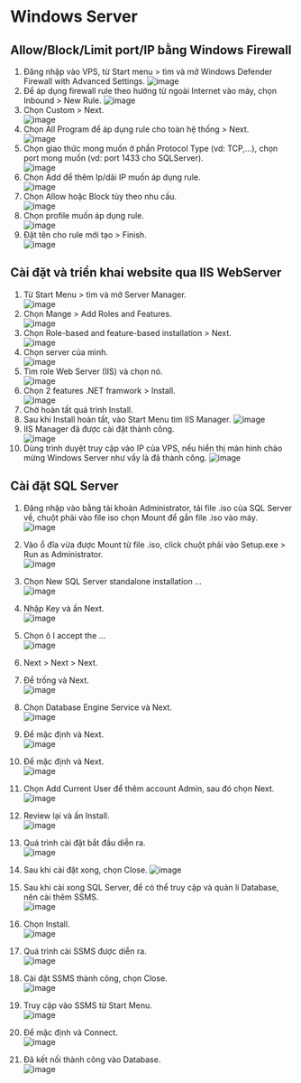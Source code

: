 # Windows Server
## Allow/Block/Limit port/IP bằng Windows Firewall
1. Đăng nhập vào VPS, từ Start menu > tìm và mở Windows Defender Firewall with Advanced Settings. ![image](https://github.com/user-attachments/assets/47cff32e-025f-4478-a5a8-76fbb341388f)
2. Để áp dụng firewall rule theo hướng từ ngoài Internet vào máy, chọn Inbound > New Rule. ![image](https://github.com/user-attachments/assets/97e09c1b-b4a4-42ab-bf3c-c7710874c265)
3. Chọn Custom > Next. <br>![image](https://github.com/user-attachments/assets/6f388b56-fbf4-4490-881a-f812f72edf6e)
4. Chọn All Program để áp dụng rule cho toàn hệ thống > Next. <br> ![image](https://github.com/user-attachments/assets/45bff499-326f-45dc-b201-5fb083a1ae79)
5. Chọn giao thức mong muốn ở phần Protocol Type (vd: TCP,...), chọn port mong muốn (vd: port 1433 cho SQLServer). <br> ![image](https://github.com/user-attachments/assets/a5fbe9e0-df8c-4050-8749-c991514860a9)
6. Chọn Add để thêm Ip/dải IP muốn áp dụng rule. <br> ![image](https://github.com/user-attachments/assets/aa04b92c-b7f0-46cc-99d6-690327854282)
7. Chọn Allow hoặc Block tùy theo nhu cầu. <br> ![image](https://github.com/user-attachments/assets/e0bf92b7-f539-4bb4-b711-5cd7006c65ed)
8. Chọn profile muốn áp dụng rule. <br> ![image](https://github.com/user-attachments/assets/74f4458e-1d0b-459c-953e-761c3d76b625)
9. Đặt tên cho rule mới tạo > Finish.<br> ![image](https://github.com/user-attachments/assets/d60e2f33-c41b-4ee8-b6ea-1c51bbd6f57a)

## Cài đặt và triển khai website qua IIS WebServer
1. Từ Start Menu > tìm và mở Server Manager. <br> ![image](https://github.com/user-attachments/assets/abed9c93-2d07-4e95-87a2-3cd17ae6ecfe)
2. Chọn Mange > Add Roles and Features. <br> ![image](https://github.com/user-attachments/assets/a5409872-f0d0-405f-b5df-f5578d501728)
3. Chọn Role-based and feature-based installation > Next. <br> ![image](https://github.com/user-attachments/assets/e4d43d54-cef1-4e98-8999-8857197ba3fd)
4. Chọn server của mình. <br> ![image](https://github.com/user-attachments/assets/cc078974-1a19-4766-b83c-ac7238a6ff05)
5. Tìm role Web Server (IIS) và chọn nó. <br> ![image](https://github.com/user-attachments/assets/5893e212-b733-428b-925e-e8e7980f8f74)
6. Chọn 2 features .NET framwork > Install. <br> ![image](https://github.com/user-attachments/assets/d772a987-5b23-42fb-99e1-b112a11f3313)
7. Chờ hoàn tất quá trình Install.
8. Sau khi Install hoàn tất, vào Start Menu tìm IIS Manager. ![image](https://github.com/user-attachments/assets/4596c73f-9a7e-4323-9a1b-29d6c8a74bc4)
9. IIS Manager đã được cài đặt thành công. <br> ![image](https://github.com/user-attachments/assets/9bff8622-dde4-4e42-929a-9ab684697348)
10. Dùng trình duyệt truy cập vào IP của VPS, nếu hiển thị màn hình chào mừng Windows Server như vầy là đã thành công. ![image](https://github.com/user-attachments/assets/8fcda3f0-3c5a-4b7c-bfb2-57d6ab977d2f)

## Cài đặt SQL Server
1. Đăng nhập vào bằng tải khoản Administrator, tải file .iso của SQL Server về, chuột phải vào file iso chọn Mount để gắn file .iso vào máy. <br> ![image](https://github.com/user-attachments/assets/f8496c37-e842-4c3a-8683-fc29e2baeb1f)
2. Vào ổ đĩa vừa được Mount từ file .iso, click chuột phải vào Setup.exe > Run as Administrator. <br> ![image](https://github.com/user-attachments/assets/57f0e1d7-3188-4c70-8ee1-38eafa2dae71)
3. Chọn New SQL Server standalone installation ... <br> ![image](https://github.com/user-attachments/assets/fb7e864c-8bca-45c9-9302-e8c7ea10bb73)
4. Nhập Key và ấn Next. <br> ![image](https://github.com/user-attachments/assets/cd58251e-230e-449c-b5f5-bf47dd60f66a)
5. Chọn ô I accept the ... <br> ![image](https://github.com/user-attachments/assets/bbc359d4-0cc7-494e-ad2b-abbb1cb45af8)
6. Next > Next > Next.
7. Để trống và Next. <br> ![image](https://github.com/user-attachments/assets/a4e53b91-e741-42a1-b3fe-da527ea4b29a)
8. Chọn Database Engine Service và Next. <br> ![image](https://github.com/user-attachments/assets/6491d24f-e818-4a3c-846b-570ef03ffa49)

9. Để mặc định và Next. <br> ![image](https://github.com/user-attachments/assets/eaf799e0-030f-4b6e-8076-42d60759cab4)
10. Để mặc định và Next. <br> ![image](https://github.com/user-attachments/assets/ca3dfc62-cebe-424c-b8d9-97a1a3cb500b)
11. Chọn Add Current User để thêm account Admin, sau đó chọn Next. <br> ![image](https://github.com/user-attachments/assets/6e3bf464-3835-472e-9a2d-c7fa75216b98)
12. Review lại và ấn Install. <br> ![image](https://github.com/user-attachments/assets/b5338e7f-2dfb-49ab-8ed2-d1b822c20966)
13. Quá trình cài đặt bắt đầu diễn ra. <br> ![image](https://github.com/user-attachments/assets/fe469cd2-6d6c-4778-a595-b99dca618cd2)
14. Sau khi cài đặt xong, chọn Close. ![image](https://github.com/user-attachments/assets/4ac874a9-226e-40fe-85b1-51b413720f70)
15. Sau khi cài xong SQL Server, để có thể truy cập và quản lí Database, nên cài thêm SSMS. <br> ![image](https://github.com/user-attachments/assets/3bb96cf7-8867-4d00-9d0e-2838315e4d2e)
16. Chọn Install. <br> ![image](https://github.com/user-attachments/assets/1ee2fc30-7b30-49cd-a71f-bfa35267662b)
17. Quá trình cài SSMS được diễn ra. <br> ![image](https://github.com/user-attachments/assets/c4007e15-1eac-4e14-b596-196121f9005c)
18. Cài đặt SSMS thành công, chọn Close.<br>![image](https://github.com/user-attachments/assets/6848afba-a0ba-48d0-bc71-40e3fb8a0631)
19. Truy cập vào SSMS từ Start Menu. <br> ![image](https://github.com/user-attachments/assets/d530992a-f6c3-4948-993a-191661ac34d6)
20. Để mặc định và Connect.<br> ![image](https://github.com/user-attachments/assets/693e383d-34f8-4c43-917c-9368526c25aa)
21. Đã kết nối thành công vào Database. <br> ![image](https://github.com/user-attachments/assets/32f1adf7-7639-4e78-9704-1081f6dc1995)

 



